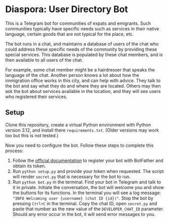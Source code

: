 # Diaspora: User Directory Bot

This is a Telegram bot for communities of expats and emigrants.  Such communities typically have specific needs such as services in their native language, certain goods that are not typical for the place, etc.

The bot runs in a chat, and maintains a database of users of the chat who could address these specific needs of the community by providing these special services.  This database is populated by these chat members, and is then available to all users of the chat.

For example, some chat member might be a hairdresser that speaks the language of the chat.  Another person knows a lot about how the immigration office works in this city, and can help with advice.  They talk to the bot and say what they do and where they are located.  Others may then ask the bot about services available in the location, and they will see users who registered their services.

## Setup

Clone this repository, create a virtual Python environment with Python version 3.12, and install there `requirements.txt`.  (Older versions may work too but this is not tested.)

Now you need to configure the bot.  Follow these steps to complete this process:
1. Follow the [official documentation](https://core.telegram.org/bots#how-do-i-create-a-bot) to register your bot with BotFather and obtain its token.
2. Run `python setup.py` and provide your token when requested.  The script will render `secret.py` that is necessary for the bot to run.
3. Run `python bot.py` in the terminal.  Find your bot in Telegram and talk to it in private.  Initiate the conversation, the bot will welcome you and show the buttons for its functions.  In the terminal you will see a log message: `"INFO Welcoming user {username} (chat ID {id})"`.  Stop the bot by pressing `Ctrl+C` in the terminal.  Copy the chat ID, open `secret.py` and paste that number as the new value of the `DEVELOPER_CHAT_ID` parameter.  Should any error occur in the bot, it will send error messages to you.
